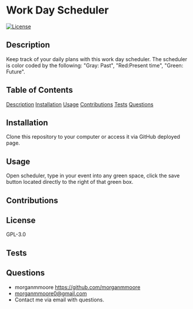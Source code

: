 # Work Day Scheduler
[![License](https://img.shields.io/badge/License-GPL-3.0-blue.svg)](https://opensource.org/licenses/GPL-3.0)

## Description

Keep track of your daily plans with this work day scheduler. The scheduler is color coded by the following: "Gray: Past", "Red:Present time", "Green: Future".

## Table of Contents
[Description](#Description)
[Installation](#Installation)
[Usage](#Usage)
[Contributions](#Contributing)
[Tests](#Tests)
[Questions](#Questions)

## Installation

Clone this repository to your computer or access it via GitHub deployed page.

## Usage

Open scheduler, type in your event into any green space, click the save button located directly to the right of that green box.

## Contributions



## License

GPL-3.0

## Tests



## Questions

* morganmmoore https://github.com/morganmmoore
* morganmmoore0@gmail.com
* Contact me via email with questions.
